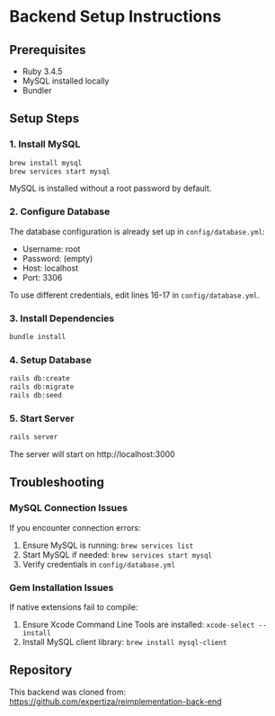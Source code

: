 # Backend Setup Instructions

## Prerequisites
- Ruby 3.4.5
- MySQL installed locally
- Bundler

## Setup Steps

### 1. Install MySQL
```bash
brew install mysql
brew services start mysql
```

MySQL is installed without a root password by default.

### 2. Configure Database
The database configuration is already set up in `config/database.yml`:
- Username: root
- Password: (empty)
- Host: localhost
- Port: 3306

To use different credentials, edit lines 16-17 in `config/database.yml`.

### 3. Install Dependencies
```bash
bundle install
```

### 4. Setup Database
```bash
rails db:create
rails db:migrate
rails db:seed
```

### 5. Start Server
```bash
rails server
```

The server will start on http://localhost:3000

## Troubleshooting

### MySQL Connection Issues
If you encounter connection errors:
1. Ensure MySQL is running: `brew services list`
2. Start MySQL if needed: `brew services start mysql`
3. Verify credentials in `config/database.yml`

### Gem Installation Issues
If native extensions fail to compile:
1. Ensure Xcode Command Line Tools are installed: `xcode-select --install`
2. Install MySQL client library: `brew install mysql-client`

## Repository
This backend was cloned from: https://github.com/expertiza/reimplementation-back-end